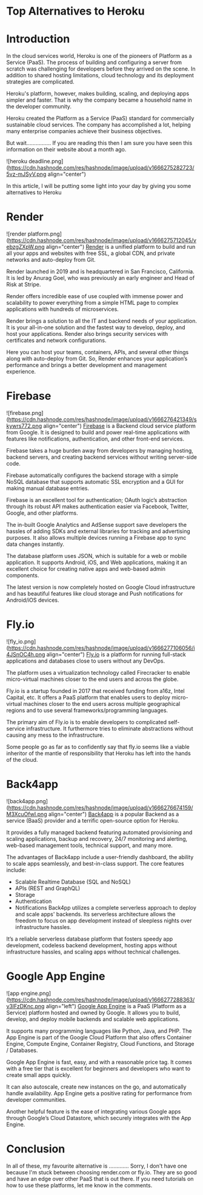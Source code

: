 # Top Alternatives to Heroku

# Introduction
In the cloud services world, Heroku is one of the pioneers of Platform as a Service (PaaS). The process of building and configuring a server from scratch was challenging for developers before they arrived on the scene. In addition to shared hosting limitations, cloud technology and its deployment strategies are complicated.

Heroku's platform, however, makes building, scaling, and deploying apps simpler and faster. That is why the company became a household name in the developer community.

Heroku created the Platform as a Service (PaaS) standard for commercially sustainable cloud services. The company has accomplished a lot, helping many enterprise companies achieve their business objectives. 

But wait…………….
If you are reading this then I am sure you have seen this information on their website about a month ago.


![heroku deadline.png](https://cdn.hashnode.com/res/hashnode/image/upload/v1666275282723/5vz-mJSyV.png align="center")

In this article, I will be putting some light into your day by giving you some alternatives to Heroku

# Render‍

![render platform.png](https://cdn.hashnode.com/res/hashnode/image/upload/v1666275712045/vebzgZXpW.png align="center")
[Render](https://render.com/) is a unified platform to build and run all your apps and websites with free SSL, a global CDN, and private networks and auto-deploy from Git.

Render launched in 2019 and is headquartered in San Francisco, California. It is led by Anurag Goel, who was previously an early engineer and Head of Risk at Stripe.

Render offers incredible ease of use coupled with immense power and scalability to power everything from a simple HTML page to complex applications with hundreds of microservices.

Render brings a solution to all the IT and backend needs of your application. It is your all-in-one solution and the fastest way to develop, deploy, and host your applications. Render also brings security services with certificates and network configurations.

Here you can host your teams, containers, APIs, and several other things along with auto-deploy from Git. So, Render enhances your application’s performance and brings a better development and management experience.

# Firebase

![firebase.png](https://cdn.hashnode.com/res/hashnode/image/upload/v1666276421349/skywrs772.png align="center")
[Firebase](https://firebase.google.com/) is a Backend cloud service platform from Google. It is designed to build and power real-time applications with features like notifications, authentication, and other front-end services. 

Firebase takes a huge burden away from developers by managing hosting, backend servers, and creating backend services without writing server-side code.

Firebase automatically configures the backend storage with a simple NoSQL database that supports automatic SSL encryption and a GUI for making manual database entries.

Firebase is an excellent tool for authentication; OAuth logic’s abstraction through its robust API makes authentication easier via Facebook, Twitter, Google, and other platforms.

The in-built Google Analytics and AdSense support save developers the hassles of adding SDKs and external libraries for tracking and advertising purposes. It also allows multiple devices running a Firebase app to sync data changes instantly.

The database platform uses JSON, which is suitable for a web or mobile application. It supports Android, iOS, and Web applications, making it an excellent choice for creating native apps and web-based admin components.

The latest version is now completely hosted on Google Cloud infrastructure and has beautiful features like cloud storage and Push notifications for Android/iOS devices.

# Fly.io

![fly_io.png](https://cdn.hashnode.com/res/hashnode/image/upload/v1666277106056/i4JSnOC4h.png align="center")
[Fly.io](https://fly.io) is a platform for running full-stack applications and databases close to users without any DevOps.

The platform uses a virtualization technology called Firecracker to enable micro-virtual machines closer to the end users and across the globe.

Fly.io is a startup founded in 2017 that received funding from a16z, Intel Capital, etc. It offers a PaaS platform that enables users to deploy micro-virtual machines closer to the end users across multiple geographical regions and to use several frameworks/programming languages.

The primary aim of Fly.io is to enable developers to complicated self-service infrastructure. It furthermore tries to eliminate abstractions without causing any mess to the infrastructure. 

Some people go as far as to confidently say that fly.io seems like a viable inheritor of the mantle of responsibility that Heroku has left into the hands of the cloud.


# Back4app

![back4app.png](https://cdn.hashnode.com/res/hashnode/image/upload/v1666276674159/M3XcuOfwI.png align="center")
[Back4app](https://www.back4app.com/) is a popular Backend as a service (BaaS) provider and a terrific open-source option for Heroku.

It provides a fully managed backend featuring automated provisioning and scaling applications, backup and recovery, 24/7 monitoring and alerting, web-based management tools, technical support, and many more.

The advantages of Back4app include a user-friendly dashboard, the ability to scale apps seamlessly, and best-in-class support. The core features include:
- Scalable Realtime Database (SQL and NoSQL)
- APIs (REST and GraphQL)
- Storage
- Authentication 
- Notifications
Back4pp utilizes a complete serverless approach to deploy and scale apps' backends. Its serverless architecture allows the freedom to focus on app development instead of sleepless nights over infrastructure hassles.

It’s a reliable serverless database platform that fosters speedy app development, codeless backend development, hosting apps without infrastructure hassles, and scaling apps without technical challenges.

# Google App Engine

![app engine.png](https://cdn.hashnode.com/res/hashnode/image/upload/v1666277288363/v3lFzDKnc.png align="left")
[Google App Engine](https://cloud.google.com/appengine) is a PaaS (Platform as a Service) platform hosted and owned by Google. It allows you to build, develop, and deploy mobile backends and scalable web applications.

It supports many programming languages like Python, Java, and PHP. The App Engine is part of the Google Cloud Platform that also offers Container Engine, Compute Engine, Container Registry, Cloud Functions, and Storage / Databases.

Google App Engine is fast, easy, and with a reasonable price tag. It comes with a free tier that is excellent for beginners and developers who want to create small apps quickly.

It can also autoscale, create new instances on the go, and automatically handle availability. App Engine gets a positive rating for performance from developer communities.

Another helpful feature is the ease of integrating various Google apps through Google’s Cloud Datastore, which securely integrates with the App Engine.

# Conclusion
In all of these, my favourite alternative is ............. Sorry, I don't have one because I'm stuck between choosing render.com or fly.io. They are so good and have an edge over other PaaS that is out there. If you need tutorials on how to use these platforms, let me know in the comments.




